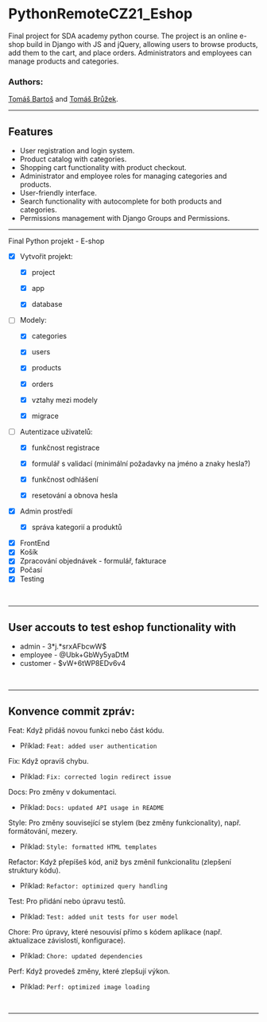 # PythonRemoteCZ21_Eshop
Final project for SDA academy python course. 
The project is an online e-shop build in Django with JS and jQuery, 
allowing users to browse products, add them to the cart, and place orders. 
Administrators and employees can manage products and categories.


### Authors: 

[Tomáš Bartoš](https://github.com/Tomas-Bartos) and [Tomáš Brůžek](https://github.com/matlyj).
<hr>

## Features
- User registration and login system.
- Product catalog with categories.
- Shopping cart functionality with product checkout.
- Administrator and employee roles for managing categories and products.
- User-friendly interface.
- Search functionality with autocomplete for both products and categories.
- Permissions management with Django Groups and Permissions.

<hr>

Final Python projekt - E-shop
- [x] Vytvořit projekt:
  - [x] project
  - [x] app
  - [x] database


- [ ] Modely:
  - [x] categories
  - [x] users
  - [x] products
  - [x] orders
  - [x] vztahy mezi modely
  - [x] migrace


- [ ] Autentizace uživatelů:
  - [x] funkčnost registrace
  - [x] formulář s validací (minimální požadavky na jméno a znaky hesla?)
  - [x] funkčnost odhlášení
  - [x] resetování a obnova hesla


- [x] Admin prostředí
  - [x] správa kategorií a produktů


- [x] FrontEnd
- [x] Košík
- [x] Zpracování objednávek - formulář, fakturace
- [x] Počasí
- [x] Testing

<br>
<hr>

## User accouts to test eshop functionality with
<ul>
<li>admin - 3*j.*srxAFbcwW$</li>
<li>employee - @Ubk+GbWy5yaDtM</li>
<li>customer - $vW+6tWP8EDv6v4</li>
</ul>
 
<br>
<hr>

## Konvence commit zpráv:
Feat: Když přidáš novou funkci nebo část kódu.
- Příklad: `Feat: added user authentication`

Fix: Když opravíš chybu.
- Příklad: `Fix: corrected login redirect issue`

Docs: Pro změny v dokumentaci.
- Příklad: `Docs: updated API usage in README`

Style: Pro změny související se stylem (bez změny funkcionality), např. formátování, mezery.
- Příklad: `Style: formatted HTML templates`

Refactor: Když přepíšeš kód, aniž bys změnil funkcionalitu (zlepšení struktury kódu).
- Příklad: `Refactor: optimized query handling`

Test: Pro přidání nebo úpravu testů.
- Příklad: `Test: added unit tests for user model`

Chore: Pro úpravy, které nesouvisí přímo s kódem aplikace (např. aktualizace závislostí, konfigurace).
- Příklad: `Chore: updated dependencies`

Perf: Když provedeš změny, které zlepšují výkon.
- Příklad: `Perf: optimized image loading`

<br>
<hr>